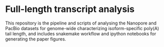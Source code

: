 
<!--
 * @Author       : windz
 * @Date         : 2020-11-10 21:49:47
 * @LastEditTime : 2020-11-10 21:58:06
 * @Description  : README
-->


# Full-length transcript analysis 

This repository is the pipeline and scripts of analysing the Nanopore and PacBio datasets for genome-wide characterizing isoform-specific poly(A) tail length, and includes snakemake workflow and ipython notebooks for generating the paper figures.